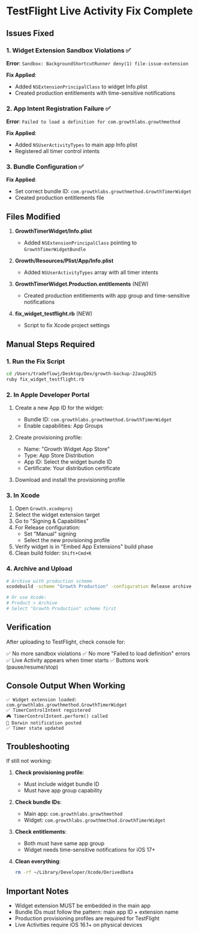 # TestFlight Live Activity Fix Complete

## Issues Fixed

### 1. Widget Extension Sandbox Violations ✅
**Error**: `Sandbox: BackgroundShortcutRunner deny(1) file-issue-extension`

**Fix Applied**:
- Added `NSExtensionPrincipalClass` to widget Info.plist
- Created production entitlements with time-sensitive notifications

### 2. App Intent Registration Failure ✅
**Error**: `Failed to load a definition for com.growthlabs.growthmethod`

**Fix Applied**:
- Added `NSUserActivityTypes` to main app Info.plist
- Registered all timer control intents

### 3. Bundle Configuration ✅
**Fix Applied**:
- Set correct bundle ID: `com.growthlabs.growthmethod.GrowthTimerWidget`
- Created production entitlements file

## Files Modified

1. **GrowthTimerWidget/Info.plist**
   - Added `NSExtensionPrincipalClass` pointing to `GrowthTimerWidgetBundle`

2. **Growth/Resources/Plist/App/Info.plist**
   - Added `NSUserActivityTypes` array with all timer intents

3. **GrowthTimerWidget.Production.entitlements** (NEW)
   - Created production entitlements with app group and time-sensitive notifications

4. **fix_widget_testflight.rb** (NEW)
   - Script to fix Xcode project settings

## Manual Steps Required

### 1. Run the Fix Script
```bash
cd /Users/tradeflowj/Desktop/Dev/growth-backup-22aug2025
ruby fix_widget_testflight.rb
```

### 2. In Apple Developer Portal
1. Create a new App ID for the widget:
   - Bundle ID: `com.growthlabs.growthmethod.GrowthTimerWidget`
   - Enable capabilities: App Groups

2. Create provisioning profile:
   - Name: "Growth Widget App Store"
   - Type: App Store Distribution
   - App ID: Select the widget bundle ID
   - Certificate: Your distribution certificate

3. Download and install the provisioning profile

### 3. In Xcode
1. Open `Growth.xcodeproj`
2. Select the widget extension target
3. Go to "Signing & Capabilities"
4. For Release configuration:
   - Set "Manual" signing
   - Select the new provisioning profile
5. Verify widget is in "Embed App Extensions" build phase
6. Clean build folder: `Shift+Cmd+K`

### 4. Archive and Upload
```bash
# Archive with production scheme
xcodebuild -scheme "Growth Production" -configuration Release archive

# Or use Xcode:
# Product > Archive
# Select "Growth Production" scheme first
```

## Verification

After uploading to TestFlight, check console for:

✅ No more sandbox violations
✅ No more "Failed to load definition" errors
✅ Live Activity appears when timer starts
✅ Buttons work (pause/resume/stop)

## Console Output When Working

```
✅ Widget extension loaded: com.growthlabs.growthmethod.GrowthTimerWidget
✅ TimerControlIntent registered
🎮 TimerControlIntent.perform() called
📡 Darwin notification posted
✅ Timer state updated
```

## Troubleshooting

If still not working:

1. **Check provisioning profile**:
   - Must include widget bundle ID
   - Must have app group capability

2. **Check bundle IDs**:
   - Main app: `com.growthlabs.growthmethod`
   - Widget: `com.growthlabs.growthmethod.GrowthTimerWidget`

3. **Check entitlements**:
   - Both must have same app group
   - Widget needs time-sensitive notifications for iOS 17+

4. **Clean everything**:
   ```bash
   rm -rf ~/Library/Developer/Xcode/DerivedData
   ```

## Important Notes

- Widget extension MUST be embedded in the main app
- Bundle IDs must follow the pattern: main app ID + extension name
- Production provisioning profiles are required for TestFlight
- Live Activities require iOS 16.1+ on physical devices